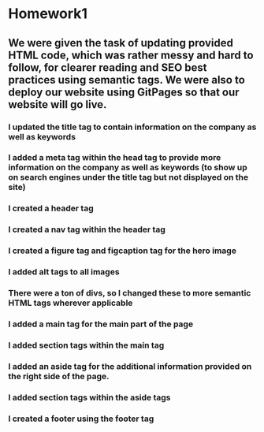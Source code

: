 # Homework1

## We were given the task of updating provided HTML code, which was rather messy and hard to follow, for clearer reading and SEO best practices using semantic tags. We were also to deploy our website using GitPages so that our website will go live.

### I updated the title tag to contain information on the company as well as keywords

### I added a meta tag within the head tag to provide more information on the company as well as keywords (to show up on search engines under the title tag but not displayed on the site)

### I created a header tag

### I created a nav tag within the header tag

### I created a figure tag and figcaption tag for the hero image

### I added alt tags to all images 

### There were a ton of divs, so I changed these to more semantic HTML tags wherever applicable

### I added a main tag for the main part of the page 

### I added section tags within the main tag

### I added an aside tag for the additional information provided on the right side of the page. 

### I added section tags within the aside tags

### I created a footer using the footer tag
